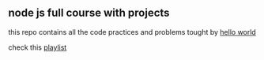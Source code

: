 ## node js full course with projects

this repo contains all the code practices and problems tought by [hello world](https://www.youtube.com/@HelloWorldbyprince)

check this [playlist](https://youtube.com/playlist?list=PLzjZaW71kMwScTRKzoasdyB1sX-a9EbFp&si=pIIcXm9lIUa4Jugj)
